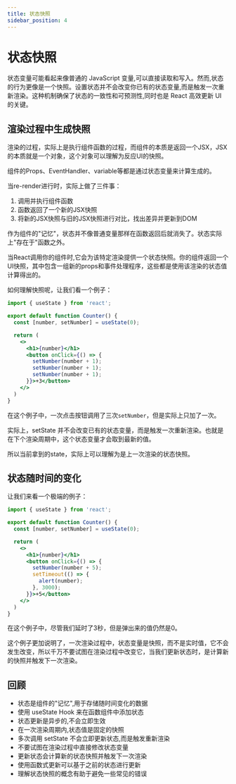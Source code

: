 ```yaml
---
title: 状态快照
sidebar_position: 4
---
```


# 状态快照

状态变量可能看起来像普通的 JavaScript 变量,可以直接读取和写入。然而,状态的行为更像是一个快照。设置状态并不会改变你已有的状态变量,而是触发一次重新渲染。这种机制确保了状态的一致性和可预测性,同时也是 React 高效更新 UI 的关键。

## 渲染过程中生成快照

渲染的过程，实际上是执行组件函数的过程，而组件的本质是返回一个JSX，JSX的本质就是一个对象，这个对象可以理解为反应UI的快照。

组件的Props、EventHandler、variable等都是通过状态变量来计算生成的。

当re-render进行时，实际上做了三件事：

1. 调用并执行组件函数
2. 函数返回了一个新的JSX快照
3. 将新的JSX快照与旧的JSX快照进行对比，找出差异并更新到DOM

作为组件的"记忆"，状态并不像普通变量那样在函数返回后就消失了。状态实际上"存在于"函数之外。

当React调用你的组件时,它会为该特定渲染提供一个状态快照。你的组件返回一个UI快照，其中包含一组新的props和事件处理程序，这些都是使用该渲染的状态值计算得出的。

如何理解快照呢，让我们看一个例子：

```jsx
import { useState } from 'react';

export default function Counter() {
  const [number, setNumber] = useState(0);

  return (
    <>
      <h1>{number}</h1>
      <button onClick={() => {
        setNumber(number + 1);
        setNumber(number + 1);
        setNumber(number + 1);
      }}>+3</button>
    </>
  )
}
```

在这个例子中，一次点击按钮调用了三次`setNumber`，但是实际上只加了一次。

实际上，setState 并不会改变已有的状态变量，而是触发一次重新渲染。也就是在下个渲染周期中，这个状态变量才会取到最新的值。

所以当前拿到的state，实际上可以理解为是上一次渲染的状态快照。

## 状态随时间的变化

让我们来看一个极端的例子：

```jsx
import { useState } from 'react';

export default function Counter() {
  const [number, setNumber] = useState(0);

  return (
    <>
      <h1>{number}</h1>
      <button onClick={() => {
        setNumber(number + 5);
        setTimeout(() => {
          alert(number);
        }, 3000);
      }}>+5</button>
    </>
  )
}
```

在这个例子中，尽管我们延时了3秒，但是弹出来的值仍然是0。

这个例子更加说明了，一次渲染过程中，状态变量是快照，而不是实时值，它不会发生改变，所以千万不要试图在渲染过程中改变它，当我们更新状态时，是计算新的快照并触发下一次渲染。

## 回顾

- 状态是组件的"记忆",用于存储随时间变化的数据
- 使用 useState Hook 来在函数组件中添加状态
- 状态更新是异步的,不会立即生效
- 在一次渲染周期内,状态值是固定的快照
- 多次调用 setState 不会立即更新状态,而是触发重新渲染
- 不要试图在渲染过程中直接修改状态变量
- 更新状态会计算新的状态快照并触发下一次渲染
- 使用函数式更新可以基于之前的状态进行更新
- 理解状态快照的概念有助于避免一些常见的错误
